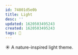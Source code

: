 ```yaml
---
id: 74801d5e0b
title: Light
desc: ''
updated: 1620503495243
created: 1620503495243
tags: 🌱
---
```


☀️ A nature-inspired light theme.
